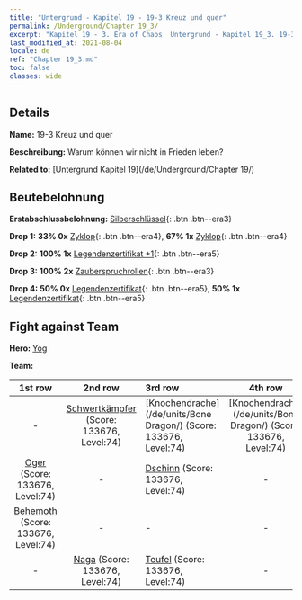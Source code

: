 ```yaml
---
title: "Untergrund - Kapitel 19 - 19-3 Kreuz und quer"
permalink: /Underground/Chapter 19_3/
excerpt: "Kapitel 19 - 3. Era of Chaos  Untergrund - Kapitel 19_3. 19-3 Kreuz und quer"
last_modified_at: 2021-08-04
locale: de
ref: "Chapter 19_3.md"
toc: false
classes: wide
---
```


## Details

 **Name:** 19-3 Kreuz und quer

 **Beschreibung:** Warum können wir nicht in Frieden leben?

 **Related to:** [Untergrund Kapitel 19](/de/Underground/Chapter 19/)

## Beutebelohnung

 **Erstabschlussbelohnung:** [Silberschlüssel](/ItemsDE/con_693/){: .btn .btn--era3}

 **Drop 1:** **33% 0x** [Zyklop](/ItemsDE/unt_222/){: .btn .btn--era4}, **67% 1x** [Zyklop](/ItemsDE/unt_222/){: .btn .btn--era4}

 **Drop 2:** **100% 1x** [Legendenzertifikat +1](/ItemsDE/mat_74/){: .btn .btn--era5}

 **Drop 3:** **100% 2x** [Zauberspruchrollen](/ItemsDE/con_694/){: .btn .btn--era3}

 **Drop 4:** **50% 0x** [Legendenzertifikat](/ItemsDE/mat_67/){: .btn .btn--era5}, **50% 1x** [Legendenzertifikat](/ItemsDE/mat_67/){: .btn .btn--era5}


## Fight against Team
 **Hero:** [Yog](/de/heroes/Yog/)

 **Team:**


  | 1st row | 2nd row | 3rd row | 4th row |
  |:----:|:----:|:----|:----:|
  | - | [Schwertkämpfer](/de/units/Swordsman/) (Score: 133676, Level:74)  | [Knochendrache](/de/units/Bone Dragon/) (Score: 133676, Level:74)  | [Knochendrache](/de/units/Bone Dragon/) (Score: 133676, Level:74)  |
  | [Oger](/de/units/Ogre/) (Score: 133676, Level:74)  | - | [Dschinn](/de/units/Genie/) (Score: 133676, Level:74)  | - |
  | [Behemoth](/de/units/Behemoth/) (Score: 133676, Level:74)  | - | - | - |
  | - | [Naga](/de/units/Naga/) (Score: 133676, Level:74)  | [Teufel](/de/units/Devil/) (Score: 133676, Level:74)  | - |


